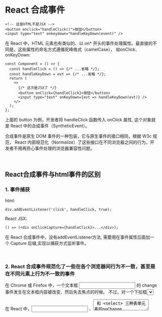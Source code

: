 # React 合成事件
```
<!-- 这是HTML不是JSX -->
<button onclick="handleClick()">按钮</button>
<input type="text" onkeydown="handleKeyDown(event)" />
```
在 React 中，HTML 元素也有类似的、以 on* 开头的事件处理属性。最直接的不同是，这些属性的命名方式遵循驼峰格式（camelCase），
如onClick、onKeyDown:
```
const Component = () => {
  const handleClick = () => {/* ...省略 */};
  const handleKeyDown = evt => {/* ...省略 */};
  return (
    <>
      {/* 这次是JSX了 */}
      <button onClick={handleClick}>按钮</button>
      <input type="text" onKeyDown={evt => handleKeyDown(evt)} />
    </>
  );
};
```
上面的 button 为例，开发者将 handleClick 函数传入 onClick 属性,
这个对象就是 React 中的合成事件（SyntheticEvent）。

合成事件是原生 DOM 事件的一种包装，它与原生事件的接口相同，根据 W3c 规范，
React 内部规范化（Normalize）了这些接口在不同浏览器之间的行为，开发者不用再担心事件处理的浏览器兼容性问题。

<br>

## React合成事件与html事件的区别
### 1. 事件捕获
html:
```
div.addEventListener('click', handleClick, true);
```
React JSX:
```
() => (<div onClickCapture={handleClick}>...</div>);
```
在 React 合成事件中，没有addEventListener方法, 需要用在事件属性后面加一个 Capture 后缀,实现以捕获方式监听事件。

<br>

### 2. React 合成事件规范化了一些在各个浏览器间行为不一致，甚至是在不同元素上行为不一致的事件
在 Chrome 或 Firefox 中，一个文本框 <input type="text" /> 的 change 事件发生在文本框内容被改变、然后失去焦点的时候。
不过，对一个下拉框<select> 的change 事件，Chrome 和老版本 Firefox（v63 以前）就有分歧了，
前者每次按下键盘箭头键都会触发 change 事件，但后者只有下拉框失去焦点时才会触发。

在 React 中，<input> 、<textarea> 和 <select> 三种表单元素的onChange 合成事件被规范成了一致的行为：
在不会导致显示抖动的前提下，表单元素值的改变会<strong>尽可能及时地触发</strong>这一事件。

除了 onChange ，合成事件也规范化了 onBeforeInput 、 onMouseEnter 、 onMouseLeave 、 onSelect 。